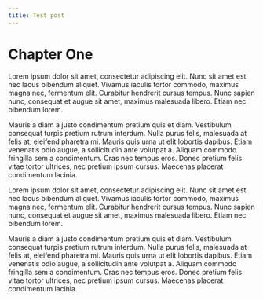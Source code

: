 ```yaml
---
title: Test post
---
```


# Chapter One
Lorem ipsum dolor sit amet, consectetur adipiscing elit. Nunc sit amet est nec lacus bibendum aliquet. Vivamus iaculis tortor commodo, maximus magna nec, fermentum elit. Curabitur hendrerit cursus tempus. Nunc sapien nunc, consequat et augue sit amet, maximus malesuada libero. Etiam nec bibendum lorem. 

Mauris a diam a justo condimentum pretium quis et diam. Vestibulum consequat turpis pretium rutrum interdum. Nulla purus felis, malesuada at felis at, eleifend pharetra mi. Mauris quis urna ut elit lobortis dapibus. Etiam venenatis odio augue, a sollicitudin ante volutpat a. Aliquam commodo fringilla sem a condimentum. Cras nec tempus eros. Donec pretium felis vitae tortor ultrices, nec pretium ipsum cursus. Maecenas placerat condimentum lacinia.

Lorem ipsum dolor sit amet, consectetur adipiscing elit. Nunc sit amet est nec lacus bibendum aliquet. Vivamus iaculis tortor commodo, maximus magna nec, fermentum elit. Curabitur hendrerit cursus tempus. Nunc sapien nunc, consequat et augue sit amet, maximus malesuada libero. Etiam nec bibendum lorem. 

Mauris a diam a justo condimentum pretium quis et diam. Vestibulum consequat turpis pretium rutrum interdum. Nulla purus felis, malesuada at felis at, eleifend pharetra mi. Mauris quis urna ut elit lobortis dapibus. Etiam venenatis odio augue, a sollicitudin ante volutpat a. Aliquam commodo fringilla sem a condimentum. Cras nec tempus eros. Donec pretium felis vitae tortor ultrices, nec pretium ipsum cursus. Maecenas placerat condimentum lacinia.
